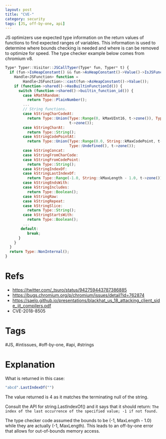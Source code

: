 ```yaml
---
layout: post
title: "CVE-"
category: security
tags: [JS, off-by-one, api]
---
```


JS optimizers use expected type information on the return values of functions to find expected ranges of variables.
This information is used to determine where bounds checking is needed and where is can be removed to optimize for speed.
The type checker example below comes from chromium v8.

```js
Type* Typer::Visitor::JSCallTyper(Type* fun, Typer* t) {
  if (fun->IsHeapConstant() && fun->AsHeapConstant()->Value()->IsJSFunction()) {
    Handle<JSFunction> function =
        Handle<JSFunction>::cast(fun->AsHeapConstant()->Value());
    if (function->shared()->HasBuiltinFunctionId()) {
      switch (function->shared()->builtin_function_id()) {
        case kMathRandom:
          return Type::PlainNumber();
        ...
        // String functions.
        case kStringCharCodeAt:
          return Type::Union(Type::Range(0, kMaxUInt16, t->zone()), Type::NaN(),
                             t->zone());
        case kStringCharAt:
          return Type::String();
        case kStringCodePointAt:
          return Type::Union(Type::Range(0.0, String::kMaxCodePoint, t->zone()),
                             Type::Undefined(), t->zone());
        case kStringConcat:
        case kStringFromCharCode:
        case kStringFromCodePoint:
          return Type::String();
        case kStringIndexOf:
        case kStringLastIndexOf:
          return Type::Range(-1.0, String::kMaxLength - 1.0, t->zone());
        case kStringEndsWith:
        case kStringIncludes:
          return Type::Boolean();
        case kStringRaw:
        case kStringRepeat:
        case kStringSlice:
          return Type::String();
        case kStringStartsWith:
          return Type::Boolean();
        ...
       default:
          break;
      }
    }
  }
  return Type::NonInternal();
}
```

# Refs
- https://twitter.com/_tsuro/status/942759443787386885
- https://bugs.chromium.org/p/chromium/issues/detail?id=762874
- https://saelo.github.io/presentations/blackhat_us_18_attacking_client_side_jit_compilers.pdf
- CVE-2018-8505

# Tags
#JS, #intissues, #off-by-one, #api, #strings

# Explanation
What is returned in this case:
``` js
"abcd".LastIndexOf("")
```
The value returned is 4 as it matches the terminating null of the string.

Consult the API for string.LastIndexOf() and it says that it should return: `The index of the last occurrence of the specified value; -1 if not found.`

The type checker code assumed the bounds to be (-1, MaxLength - 1.0) while they are actually (-1, MaxLength). This leads to an off-by-one error that allows for out-of-bounds memory access.
